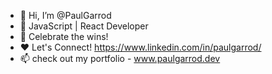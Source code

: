 - 👋 Hi, I’m @PaulGarrod
- 👀 JavaScript | React Developer
- 👏 Celebrate the wins!
- ❤ Let's Connect! https://www.linkedin.com/in/paulgarrod/
- 📫 check out my portfolio - www.paulgarrod.dev 

